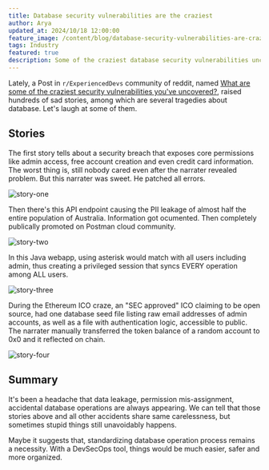 ```yaml
---
title: Database security vulnerabilities are the craziest
author: Arya
updated_at: 2024/10/18 12:00:00
feature_image: /content/blog/database-security-vulnerabilities-are-craziest/banner.webp
tags: Industry
featured: true
description: Some of the craziest database security vulnerabilities uncovered in DBAs' career
---
```


Lately, a Post in `r/ExperiencedDevs` community of reddit, named [What are some of the craziest security vulnerabilities you've uncovered?](https://www.reddit.com/r/ExperiencedDevs/comments/1fzwzkd/what_are_some_of_the_craziest_security/), raised hundreds of
sad stories, among which are several tragedies about database. Let's laugh at some of them.

## Stories

The first story tells about a security breach that exposes core permissions like admin access, free account creation and even credit card information.
The worst thing is, still nobody cared even after the narrater revealed problem. But this narrater was sweet. He patched all errors.

![story-one](/content/blog/database-security-vulnerabilities-are-craziest/story-one.webp)

Then there's this API endpoint causing the PII leakage of almost half the entire population of Australia. Information got ocumented. Then completely publically promoted on Postman cloud community.

![story-two](/content/blog/database-security-vulnerabilities-are-craziest/story-two.webp)

In this Java webapp, using asterisk would match with all users including admin, thus creating a privileged session that syncs EVERY operation among ALL users.

![story-three](/content/blog/database-security-vulnerabilities-are-craziest/story-three.webp)

During the Ethereum ICO craze, an "SEC approved" ICO claiming to be open source, had one database seed file listing raw email addresses of admin accounts, as well as a file with authentication logic, accessible to public. The narrater manually transferred the token balance of a random account to 0x0 and it reflected on chain.

![story-four](/content/blog/database-security-vulnerabilities-are-craziest/story-four.webp)

## Summary

It's been a headache that data leakage, permission mis-assignment, accidental database operations are always appearing. We can tell that those stories above and all other accidents share same carelessness, but sometimes stupid things still unavoidably happens.

Maybe it suggests that, standardizing database operation process remains a necessity. With a DevSecOps tool, things would be much easier, safer and more organized.
